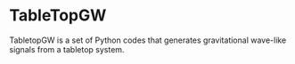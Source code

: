 # TableTopGW
TabletopGW is a set of Python codes that generates gravitational wave-like signals from a tabletop system.
